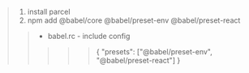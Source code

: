 > 1. install parcel
> 2. npm add @babel/core @babel/preset-env @babel/preset-react
>>- babel.rc  - include config
>>>>>{
         "presets": ["@babel/preset-env", "@babel/preset-react"]
     }